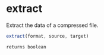 # extract

Extract the data of a compressed file.

```javascript
extract(format, source, target)
```

```javascript
returns boolean
```

